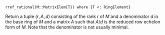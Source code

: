 ```
rref_rational(M::MatrixElem{T}) where {T <: RingElement}
```

Return a tuple $(r, A, d)$ consisting of the rank $r$ of $M$ and a denominator $d$ in the base ring of $M$ and a matrix $A$ such that $A/d$ is the reduced row echelon form of $M$. Note that the denominator is not usually minimal.
